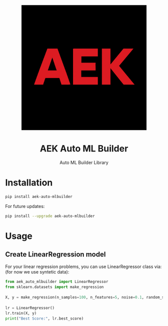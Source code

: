 <div align="center">
  <img src="https://raw.githubusercontent.com/alpemre8/aek-img-trainer/main/logo.png" alt="AEK Auto ML Builder Logo" width="400"/>
  
  # AEK Auto ML Builder
  
  Auto ML Builder Library 
</div>

# Installation


```bash
pip install aek-auto-mlbuilder
```
For future updates:
```bash
pip install --upgrade aek-auto-mlbuilder
```

# Usage


## Create LinearRegression model

For your linear regression problems, you can use LinearRegressor class via:(for now we use syntetic data):
```python
from aek_auto_mlbuilder import LinearRegressor
from sklearn.datasets import make_regression

X, y = make_regression(n_samples=100, n_features=5, noise=0.1, random_state=42)

lr = LinearRegressor()
lr.train(X, y)
print("Best Score:", lr.best_score)
```
